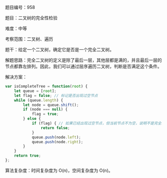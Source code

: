 题目编号：958

题目：二叉树的完全性检验

难度：中等

考察范围：二叉树、遍历

题干：给定一个二叉树，确定它是否是一个完全二叉树。

解题思路：完全二叉树的定义是除了最后一层，其他层都是满的，并且最后一层的节点都靠左排列。因此，我们可以通过层序遍历二叉树，判断是否满足这个条件。

解决方案：

```javascript
var isCompleteTree = function(root) {
    let queue = [root];
    let flag = false; // 标记是否出现过空节点
    while (queue.length) {
        let node = queue.shift();
        if (node === null) {
            flag = true;
        } else {
            if (flag) { // 如果已经出现过空节点，但当前节点不为空，说明不是完全二叉树
                return false;
            }
            queue.push(node.left);
            queue.push(node.right);
        }
    }
    return true;
};
```

算法复杂度：时间复杂度为 O(n)，空间复杂度为 O(n)。